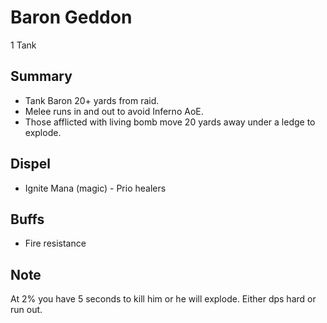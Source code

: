 # Baron Geddon

1 Tank

## Summary
* Tank Baron 20+ yards from raid.
* Melee runs in and out to avoid Inferno AoE.
* Those afflicted with living bomb move 20 yards away under a ledge to explode.

## Dispel
* Ignite Mana (magic) - Prio healers

## Buffs
* Fire resistance

## Note
At 2% you have 5 seconds to kill him or he will explode. Either dps hard or run out.